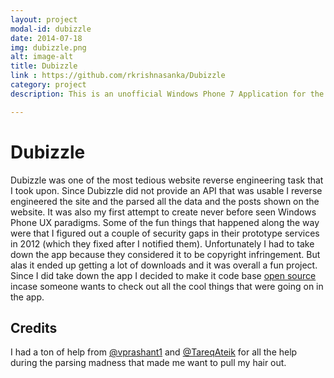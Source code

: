 ```yaml
---
layout: project
modal-id: dubizzle
date: 2014-07-18
img: dubizzle.png
alt: image-alt
title: Dubizzle
link : https://github.com/rkrishnasanka/Dubizzle
category: project
description: This is an unofficial Windows Phone 7 Application for the popular online marketplace Dubizzle.

---
```

# Dubizzle

Dubizzle was one of the most tedious website reverse engineering task that I took upon. Since Dubizzle did not provide an API that was usable I reverse engineered the site and the parsed all the data and the posts shown on the website. It was also my first attempt to create never before seen Windows Phone UX paradigms. Some of the fun things that happened along the way were that I figured out a couple of security gaps in their prototype services in 2012 (which they fixed after I notified them). Unfortunately I had to take down the app because they considered it to be copyright infringement. But alas it ended up getting a lot of downloads and it was overall a fun project. Since I did take down the app I decided to make it code base [open source](http://github.com/rkrishnasanka/Dubizzle) incase someone wants to check out all the cool things that were going on in the app.

## Credits

I had a ton of help from [@vprashant1](https://twitter.com/vprashant1) and [@TareqAteik](https://twitter.com/TareqAteik) for all the help during the parsing madness that made me want to pull my hair out.
